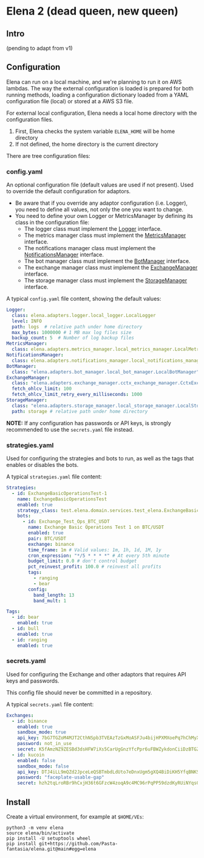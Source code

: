 # Elena 2 (dead queen, new queen)

## Intro

(pending to adapt from v1)


## Configuration

Elena can run on a local machine, and we're planning to run it on AWS lambdas. The way the external configuration is loaded is prepared for both running methods, loading a configuration dictionary loaded from a YAML configuration file (local) or stored at a AWS S3 file.

For external local configuration, Elena needs a local home directory with the configuration files.
1. First, Elena checks the system variable `ELENA_HOME` will be home directory
2. If not defined, the home directory is the current directory

There are tree configuration files:

### config.yaml

An optional configuration file (default values are used if not present). 
Used to override the default configuration for adaptors.

- Be aware that if you override any adaptor configuration (i.e. Logger), you need to define all values, not only the one you want to change.
- You need to define your own Logger or MetricsManager by defining its class in the configuration file:
  - The logger class must implement the [Logger](./elena/domain/ports/logger.py) interface.
  - The metrics manager class must implement the [MetricsManager](./elena/domain/ports/metrics_manager.py) interface.
  - The notifications manager class must implement the [NotificationsManager](./elena/domain/ports/notifications_manager.py) interface.
  - The bot manager class must implement the [BotManager](./elena/domain/ports/bot_manager.py) interface.
  - The exchange manager class must implement the [ExchangeManager](./elena/domain/ports/exchange_manager.py) interface.
  - The storage manager class must implement the [StorageManager](./elena/domain/ports/storage_manager.py) interface.

A typical `config.yaml` file content, showing the default values:

```yaml
Logger:
  class: elena.adapters.logger.local_logger.LocalLogger
  level: INFO
  path: logs  # relative path under home directory
  max_bytes: 1000000 # 1 MB max log files size
  backup_count: 5  # Number of log backup files
MetricsManager:
  class: elena.adapters.metrics_manager.local_metrics_manager.LocalMetricsManager
NotificationsManager:
  class: elena.adapters.notifications_manager.local_notifications_manager.LocalNotificationsManager
BotManager:
  class: "elena.adapters.bot_manager.local_bot_manager.LocalBotManager"
ExchangeManager:
  class: "elena.adapters.exchange_manager.cctx_exchange_manager.CctxExchangeManager"
  fetch_ohlcv_limit: 100
  fetch_ohlcv_limit_retry_every_milliseconds: 1000
StorageManager:
  class: "elena.adapters.storage_manager.local_storage_manager.LocalStorageManager"
  path: storage # relative path under home directory
```

**NOTE:** If any configuration has passwords or API keys, is strongly recommended to use the `secrets.yaml` file instead.


### strategies.yaml

Used for configuring the strategies and bots to run, as well as the tags that enables or disables the bots.

A typical `strategies.yaml` file content:

```yaml
Strategies:
  - id: ExchangeBasicOperationsTest-1
    name: ExchangeBasicOperationsTest
    enabled: true
    strategy_class: test.elena.domain.services.test_elena.ExchangeBasicOperationsBot
    bots:
      - id: Exchange_Test_Ops_BTC_USDT
        name: Exchange Basic Operations Test 1 on BTC/USDT
        enabled: true
        pair: BTC/USDT
        exchange: binance
        time_frame: 1m # Valid values: 1m, 1h, 1d, 1M, 1y
        cron_expression: "*/5 * * * *" # At every 5th minute
        budget_limit: 0.0 # don't control budget
        pct_reinvest_profit: 100.0 # reinvest all profits
        tags:
          - ranging
          - bear
        config:
          band_length: 13
          band_mult: 1

Tags:
  - id: bear
    enabled: true
  - id: bull
    enabled: true
  - id: ranging
    enabled: true
```

### secrets.yaml

Used for configuring the Exchange and other adaptors that requires API keys and passwords.

This config file should never be committed in a repository.

A typical `secrets.yaml` file content:

```yaml
Exchanges:
  - id: binance
    enabled: true
    sandbox_mode: true
    api_key: 7bG7TGZoM4MJT2CthNSpb3TVEAzTzGxMoASFJu4bijHPXMXoePq7hChMyXQWAFRjg
    password: not_in_use
    secret: K5fAmzNZ9ZESBd3dsHFW7iXs5CarUgGnzYfcPpr6uFBWZykdonCiiDzBTGZP7taXZ
  - id: kucoin
    enabled: false
    sandbox_mode: false
    api_key: DTJ4iLL9mQZd2JpceLeQSBTmbdLdUto7eDnxUgm5gXQ4BiDiKH5YfqBNKSPVRZQvN
    password: "faceplate-usable-gap"
    secret: hzh2tqLroRBr9hCxjH36t6GFzcW4zoqA9c4MC96rPqPP59dzdKyRUiNYqsGxkCxoQ
```

## Install

Create a virtual environment, for example at `$HOME/VEs`:

```shell
python3 -m venv elena
source elena/bin/activate
pip install -U setuptools wheel
pip install git+https://github.com/Pasta-fantasia/elena.git@main#egg=elena
```

